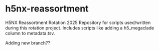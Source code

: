 # h5nx-reassortment
H5NX Reassortment Rotation 2025
Repository for scripts used/written during this rotation project.
Includes scripts like adding a h5_megaclade column to metadata.tsv.

Adding new branch??